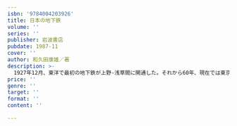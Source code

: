 ```yaml
---
isbn: '9784004203926'
title: 日本の地下鉄
volume: ''
series: ''
publisher: 岩波書店
pubdate: 1987-11
cover: ''
author: 和久田康雄／著
description: >-
  1927年12月、東洋で最初の地下鉄が上野-浅草間に開通した。それから60年、現在では東京、大阪など9都市で地下鉄が走っており、年間40億人を超える人々が利用している。本書は各都市ごとに高速鉄道網計画と地下鉄建設の概要を紹介し、資金・経営面での問題やサービス改善への努力などにふれ、広く現代の都市交通を考える。
price: ''
genre: ''
target: ''
format: ''
content: ''

---
```


